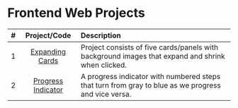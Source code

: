 # Frontend Web Projects
| # | Project/Code | Description |
| :----: | :----: | :--- |
| 1 | [Expanding Cards](https://github.com/daolivar/frontend-web-projects/tree/main/expanding-cards) | Project consists of five cards/panels with background images that expand and shrink when clicked. |
| 2 | [Progress Indicator](https://github.com/daolivar/frontend-web-projects/tree/main/progress-indicator)| A progress indicator with numbered steps that turn from gray to blue as we progress and vice versa. |
